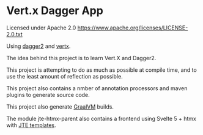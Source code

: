 # Vert.x Dagger App

Licensed under Apache 2.0 https://www.apache.org/licenses/LICENSE-2.0.txt

Using [dagger2](https://dagger.dev/) and [vertx](https://vertx.io/).

The idea behind this project is to learn Vert.X and Dagger2.

This project is attempting to do as much as possible at compile time,
and to use the least amount of reflection as possible.

This project also contains a nmber of annotation processors and maven plugins to generate source code.

This project also generate [GraalVM](https://www.graalvm.org/) builds.

The module jte-htmx-parent also contains a frontend using Svelte 5 + htmx with [JTE templates](https://jte.gg/).

